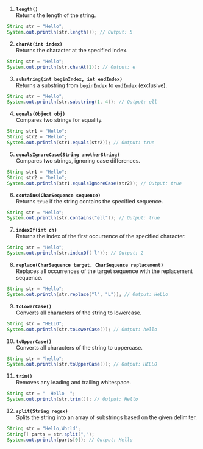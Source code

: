 1. **`length()`**  
    Returns the length of the string.
```java
String str = "Hello";
System.out.println(str.length()); // Output: 5
```

2. **`charAt(int index)`**  
    Returns the character at the specified index.
```java
String str = "Hello";
System.out.println(str.charAt(1)); // Output: e
```    

3. **`substring(int beginIndex, int endIndex)`**  
    Returns a substring from `beginIndex` to `endIndex` (exclusive).
```java
String str = "Hello";
System.out.println(str.substring(1, 4)); // Output: ell
```
    
4. **`equals(Object obj)`**  
    Compares two strings for equality.
```java
String str1 = "Hello";
String str2 = "Hello";
System.out.println(str1.equals(str2)); // Output: true
```
    
5. **`equalsIgnoreCase(String anotherString)`**  
    Compares two strings, ignoring case differences.
```java
String str1 = "Hello";
String str2 = "hello";
System.out.println(str1.equalsIgnoreCase(str2)); // Output: true
```
    
6. **`contains(CharSequence sequence)`**  
    Returns `true` if the string contains the specified sequence.
```java
String str = "Hello";
System.out.println(str.contains("ell")); // Output: true
```
    
7. **`indexOf(int ch)`**  
    Returns the index of the first occurrence of the specified character.
```java
String str = "Hello";
System.out.println(str.indexOf('l')); // Output: 2
```
    
8. **`replace(CharSequence target, CharSequence replacement)`**  
    Replaces all occurrences of the target sequence with the replacement sequence.
```java
String str = "Hello";
System.out.println(str.replace("l", "L")); // Output: HeLLo
```
    
9. **`toLowerCase()`**  
    Converts all characters of the string to lowercase.
```java
String str = "HELLO";
System.out.println(str.toLowerCase()); // Output: hello
```

10. **`toUpperCase()`**  
    Converts all characters of the string to uppercase.
```java
String str = "hello";
System.out.println(str.toUpperCase()); // Output: HELLO
```
    
11. **`trim()`**  
    Removes any leading and trailing whitespace.
```java
String str = "  Hello  ";
System.out.println(str.trim()); // Output: Hello
```
    
12. **`split(String regex)`**  
    Splits the string into an array of substrings based on the given delimiter.
```java
String str = "Hello,World";
String[] parts = str.split(",");
System.out.println(parts[0]); // Output: Hello
```